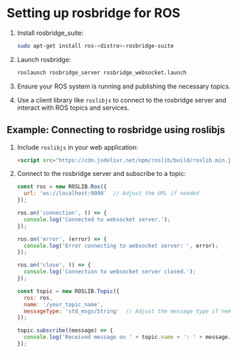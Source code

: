 # Setting up rosbridge for ROS

1. Install rosbridge_suite:
    ```bash
    sudo apt-get install ros-<distro>-rosbridge-suite
    ```

2. Launch rosbridge:
    ```bash
    roslaunch rosbridge_server rosbridge_websocket.launch
    ```

3. Ensure your ROS system is running and publishing the necessary topics.

4. Use a client library like `roslibjs` to connect to the rosbridge server and interact with ROS topics and services.

## Example: Connecting to rosbridge using roslibjs

1. Include `roslibjs` in your web application:
    ```html
    <script src="https://cdn.jsdelivr.net/npm/roslib/build/roslib.min.js"></script>
    ```

2. Connect to the rosbridge server and subscribe to a topic:
    ```javascript
    const ros = new ROSLIB.Ros({
      url: 'ws://localhost:9090'  // Adjust the URL if needed
    });

    ros.on('connection', () => {
      console.log('Connected to websocket server.');
    });

    ros.on('error', (error) => {
      console.log('Error connecting to websocket server: ', error);
    });

    ros.on('close', () => {
      console.log('Connection to websocket server closed.');
    });

    const topic = new ROSLIB.Topic({
      ros: ros,
      name: '/your_topic_name',
      messageType: 'std_msgs/String'  // Adjust the message type if needed
    });

    topic.subscribe((message) => {
      console.log('Received message on ' + topic.name + ': ' + message.data);
    });
    ```
